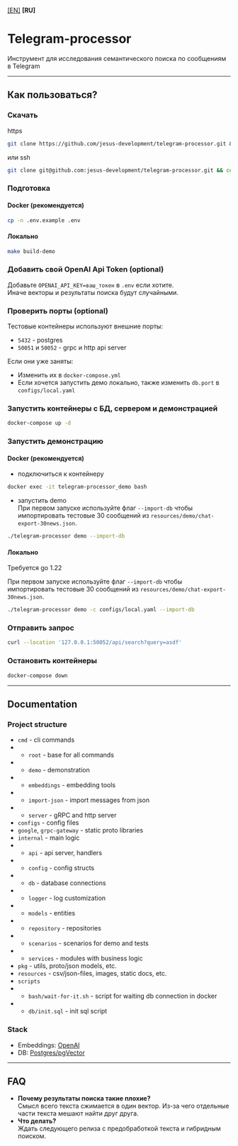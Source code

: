 [[EN]](../README.md) **[RU]**

# Telegram-processor

Инструмент для исследования семантического поиска по сообщениям в Telegram

---

## Как пользоваться?

### Скачать

https
```bash
git clone https://github.com/jesus-development/telegram-processor.git && cd telegram-processor
```

или ssh
```bash
git clone git@github.com:jesus-development/telegram-processor.git && cd telegram-processor
```

### Подготовка

#### Docker (рекомендуется)

```bash
cp -n .env.example .env
```

#### Локально

```bash
make build-demo
```

### Добавить свой OpenAI Api Token (optional)

Добавьте `OPENAI_API_KEY=ваш_токен` в `.env` если хотите.  
Иначе векторы и результаты поиска будут случайными.

### Проверить порты (optional)

Тестовые контейнеры используют внешние порты:

- `5432` - postgres
- `50051` и `50052` - grpc и http api server

Если они уже заняты:

- Изменить их в `docker-compose.yml`
- Если хочется запустить демо локально, также изменить `db.port` в `configs/local.yaml`


### Запустить контейнеры с БД, сервером и демонстрацией

```bash
docker-compose up -d
```

### Запустить демонстрацию

#### Docker (рекомендуется)

- подключиться к контейнеру
```bash
docker exec -it telegram-processor_demo bash
```

- запустить demo  
  При первом запуске используйте флаг `--import-db` чтобы импортировать тестовые 30 сообщений из `resources/demo/chat-export-30news.json`.
```bash
./telegram-processor demo --import-db
```

#### Локально
Требуется go 1.22  

При первом запуске используйте флаг `--import-db` чтобы импортировать тестовые 30 сообщений из `resources/demo/chat-export-30news.json`.

```bash
./telegram-processor demo -c configs/local.yaml --import-db
```

### Отправить запрос

```bash
curl --location '127.0.0.1:50052/api/search?query=asdf'
```

### Остановить контейнеры

```bash
docker-compose down
```

---

## Documentation

### Project structure

- `cmd` - cli commands
-
    - `root` - base for all commands
-
    - `demo` - demonstration
-
    - `embeddings` - embedding tools
-
    - `import-json` - import messages from json
-
    - `server` - gRPC and http server
- `configs` - config files
- `google`, `grpc-gateway` - static proto libraries
- `internal` - main logic
- - `api` - api server, handlers
- - `config` - config structs
- - `db` - database connections
- - `logger` - log customization
- - `models` - entities
- - `repository` - repositories
- - `scenarios` - scenarios for demo and tests
- - `services` - modules with business logic
- `pkg` - utils, proto/json models, etc.
- `resources` - csv/json-files, images, static docs, etc.
- `scripts`
- - `bash/wait-for-it.sh` - script for waiting db connection in docker
- - `db/init.sql` - init sql script
### Stack

- Embeddings: [OpenAI](https://platform.openai.com/docs/guides/embeddings)
- DB: [Postgres/pgVector](https://github.com/pgvector/pgvector)

---

## FAQ
- **Почему результаты поиска такие плохие?**  
Смысл всего текста сжимается в один вектор. 
Из-за чего отдельные части текста мешают найти друг друга. 
- **Что делать?**  
Ждать следующего релиза с предобработкой текста и гибридным поиском.